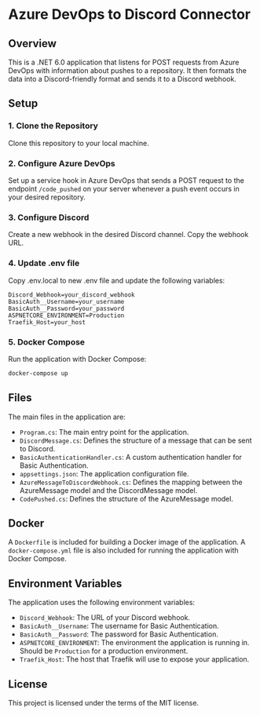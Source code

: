 # Azure DevOps to Discord Connector

## Overview

This is a .NET 6.0 application that listens for POST requests from Azure DevOps with information about pushes to a repository. It then formats the data into a Discord-friendly format and sends it to a Discord webhook. 

## Setup

### 1. Clone the Repository

Clone this repository to your local machine.

### 2. Configure Azure DevOps

Set up a service hook in Azure DevOps that sends a POST request to the endpoint `/code_pushed` on your server whenever a push event occurs in your desired repository.

### 3. Configure Discord

Create a new webhook in the desired Discord channel. Copy the webhook URL.

### 4. Update .env file

Copy .env.local to new .env file and update the following variables:

```env
Discord_Webhook=your_discord_webhook
BasicAuth__Username=your_username
BasicAuth__Password=your_password
ASPNETCORE_ENVIRONMENT=Production
Traefik_Host=your_host
```

### 5. Docker Compose

Run the application with Docker Compose:

```bash
docker-compose up
```

## Files

The main files in the application are:

- `Program.cs`: The main entry point for the application.
- `DiscordMessage.cs`: Defines the structure of a message that can be sent to Discord.
- `BasicAuthenticationHandler.cs`: A custom authentication handler for Basic Authentication.
- `appsettings.json`: The application configuration file.
- `AzureMessageToDiscordWebhook.cs`: Defines the mapping between the AzureMessage model and the DiscordMessage model.
- `CodePushed.cs`: Defines the structure of the AzureMessage model.

## Docker

A `Dockerfile` is included for building a Docker image of the application. A `docker-compose.yml` file is also included for running the application with Docker Compose.

## Environment Variables

The application uses the following environment variables:

- `Discord_Webhook`: The URL of your Discord webhook.
- `BasicAuth__Username`: The username for Basic Authentication.
- `BasicAuth__Password`: The password for Basic Authentication.
- `ASPNETCORE_ENVIRONMENT`: The environment the application is running in. Should be `Production` for a production environment.
- `Traefik_Host`: The host that Traefik will use to expose your application.

## License

This project is licensed under the terms of the MIT license.